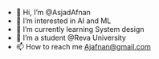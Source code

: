- 👋 Hi, I’m @AsjadAfnan
- 👀 I’m interested in AI and ML
- 🌱 I’m currently learning System design 
- 💞️ I’m a student @Reva University
- 📫 How to reach me Ajafnan@gmail.com

<!---
AsjadAfnan/AsjadAfnan is a ✨ special ✨ repository because its `README.md` (this file) appears on your GitHub profile.
You can click the Preview link to take a look at your changes.
--->
